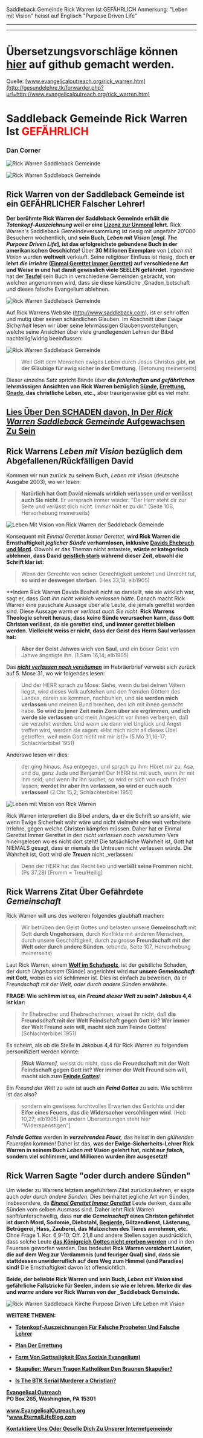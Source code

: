 <!--t Saddleback Gemeinde Rick Warren Ist GEFÄHRLICH (99% übersetzt)t-->
<!--d  d-->

Saddleback Gemeinde Rick Warren Ist GEFÄHRLICH
Anmerkung: "Leben mit Vision" heisst auf Englisch "Purpose Driven Life"

- - - 
- - -

# Übersetzungsvorschläge können [hier](https://github.com/gesundelehre/gesundelehre_translate/blob/master/content/static/irrlehrer-artikel/totenkopf-auszeichnung-rick-warren.md) auf github gemacht werden.

Quelle: [www.evangelicaloutreach.org/rick_warren.htm](http://gesundelehre.tk/forwarder.php?url=http://www.evangelicaloutreach.org/rick_warren.htm)

# Saddleback Gemeinde Rick Warren Ist <font color="red">GEFÄHRLICH</font>

### Dan Corner

![Rick Warren Saddleback Gemeinde](../../files/pictures/evangelical-rick-warren.jpg)

![Rick Warren Saddleback Gemeinde](../../files/pictures/a-colorb.gif)

## Rick Warren von der Saddleback Gemeinde ist ein GEFÄHRLICHER Falscher Lehrer!

**Der berühmte Rick Warren der Saddleback Gemeinde erhält die _Totenkopf-Auszeichnung_ weil er eine [Lizenz zur Unmoral](http://gesundelehre.tk/forwarder.php?url=http://www.evangelicaloutreach.org/etlicense.html) lehrt.** Rick Warren's Saddleback Gemeindeversammlung ist riesig mit ungefähr 20'000 Besuchern wöchentlich, und **sein Buch, _Leben mit Vision_ [_engl. The Purpose Driven Life_], ist das erfolgreichste gebundene Buch in der amerikanischen Geschichte!** Über **30 Millionen Exemplare** von _Leben mit Vision_ wurden **weltweit** verkauft. Seine religiöser Einfluss ist riesig, doch **er lehrt _die Irrlehre_ ([Einmal Gerettet Immer Gerettet](http://gesundelehre.tk/forwarder.php?url=http://www.evangelicaloutreach.org/eternal-security.html)) auf verschiedene Art und Weise in und hat damit gewisslich viele SEELEN gefährdet.** Irgendwie hat der **[Teufel](http://gesundelehre.tk/forwarder.php?url=http://www.evangelicaloutreach.org/devil.html)** sein Buch in verschiedene Gemeinden gebracht, von welchen angenommen wird, dass sie diese künstliche _Gnaden_botschaft und dieses falsche Evangelium ablehnen.

![Rick Warren Saddleback Gemeinde](../../files/pictures/rick-warren.gif "Rick Warren der Saddleback Gemeinde und Autor von Leben mit Vision.")

Auf Rick Warrens Website (http://www.saddleback.com), ist er sehr offen und mutig über seinen schändlichen Glauben. Im Abschnitt über _Ewige Sicherheit_ lesen wir über seine lehrmässigen Glaubensvorstellungen, welche seine Ansichten über viele grundlegenden Lehren der Bibel nachteilig/widrig beeinflussen:

![Rick Warren Saddleback Gemeinde](../../files/pictures/snc.jpg "Rick Warren der Saddleback Gemeinde erhält seine Totenkopf-Auszeichnung.")

> Weil Gott dem Menschen ewiges Leben durch Jesus Christus gibt, **ist der Gläubige für ewig sicher in der Errettung**. (Betonung meinerseits)

Dieser einzelne Satz spricht Bände über **die _fehlerhaften und gefährlichen_ lehrmässigen Ansichten von Rick Warren bezüglich [Sünde](http://gesundelehre.tk/forwarder.php?url=http://www.evangelicaloutreach.org/sin.html), [Errettung](http://gesundelehre.tk/forwarder.php?url=http://www.evangelicaloutreach.org/plan-of-salvation.html), [Gnade](http://gesundelehre.tk/forwarder.php?url=http://www.evangelicaloutreach.org/true-grace-false-grace.html), das christliche Leben, etc.,** aber traurigerweise gibt es viel mehr.

## [Lies Über Den SCHADEN davon, In Der _Rick Warren Saddleback Gemeinde_  Aufgewachsen Zu Sein](http://gesundelehre.tk/forwarder.php?url=http://www.evangelicaloutreach.org/testimony-K.htm)


## Rick Warrens _Leben mit Vision_ bezüglich dem Abgefallenen/Rückfälligen David

Kommen wir nun zurück zu seinem Buch, _Leben mit Vision_ (deutsche Ausgabe 2003), wo wir lesen:

> **Natürlich hat Gott David niemals wirklich verlassen und er verlässt auch Sie nicht**. Er versprach immer wieder: "Der Herr steht dir zur Seite und verlässt dich nicht. _Immer_ hält er zu dir." (Seite 106, Hervorhebung meinerseits)

![Leben Mit Vision von Rick Warren der Saddleback Gemeinde](../../files/pictures/purpose-driven-life.jpg "Leben Mit Vision Buch von Rick Warren")

Konsequent mit _Einmal Gerettet Immer Gerettet_, **wird Rick Warren die Ernsthaftigkeit _jeglicher Sünde_ verharmlosen, inklusive [Davids Ehebruch und Mord](http://gesundelehre.tk/forwarder.php?url=http://www.evangelicaloutreach.org/king-david-sinned.html).** Obwohl er das Theman nicht antastete, **würde er kategorisch ablehnen, dass David [geistlich starb](http://gesundelehre.tk/forwarder.php?url=http://www.evangelicaloutreach.org/spiritual-death.html) während dieser Zeit, obwohl die Schrift klar ist:**

> Wenn der Gerechte von seiner Gerechtigkeit umkehrt und Unrecht tut, **so wird er deswegen sterben.** (Hes 33,18; elb1905)

**Indem Rick Warren Davids Bosheit nicht so darstellt, wie sie wirklich war, sagt er, dass _Gott ihn nicht wirklich verlassen hätte._ Danach macht Rick Warren eine pauschale Aussage über alle Leute, die jemals gerettet worden sind. Diese Aussage warm _er verlässt auch Sie nicht_. **Rick Warrens Theologie schreit heraus, dass keine Sünde verursachen kann, dass Gott Christen verlässt, da sie gerettet sind, und immer gerettet bleiben werden. Vielleicht weiss er nicht, dass der Geist des Herrn Saul verlassen hat:**

> **Aber der Geist Jahwes wich von Saul**, und ein böser Geist von Jahwe ängstigte ihn. (1.Sam 16,14; elb1905)

Das **_[nicht verlassen noch versäumen](http://gesundelehre.tk/forwarder.php?url=http://www.evangelicaloutreach.org/forsake.html)_** im Hebräerbrief verweist sich zurück auf 5. Mose 31, wo wir folgendes lesen:

> Und der HERR sprach zu Mose: Siehe, wenn du bei deinen Vätern liegst, wird dieses Volk aufstehen und den fremden Göttern des Landes, darein sie kommen, nachbuhlen, und **sie werden mich verlassen** und meinen Bund brechen, den ich mit ihnen gemacht habe. **So wird zu jener Zeit mein Zorn über sie ergrimmen, und ich werde sie verlassen** und mein Angesicht vor ihnen verbergen, daß sie verzehrt werden. Und wenn sie dann viel Unglück und Angst treffen wird, werden sie sagen: «Hat mich nicht all dieses Übel getroffen, weil mein Gott nicht mit mir ist?» (5.Mo 31,16-17; Schlachterbibel 1951)

Anderswo lesen wir dies:
> der ging hinaus, Asa entgegen, und sprach zu ihm: Höret mir zu, Asa, und du, ganz Juda und Benjamin! Der HERR ist mit euch, wenn ihr mit ihm seid; und wenn ihr ihn suchet, so wird er sich von euch finden lassen; **werdet ihr aber ihn verlassen, so wird er euch auch verlassen!** (2.Chr 15,2; Schlachterbibel 1951)

![Leben mit Vision von Rick Warren](../../files/pictures/rick-warren-time.jpg)

Rick Warren interpretiert die Bibel anders, da er die Schrift so ansieht, wie wenn Ewige Sicherheit wahr wäre und nicht vielmehr eine weit verbreitete Irrlehre, gegen welche Christen kämpfen müssen. Daher hat er Einmal Gerettet Immer Gerettet in den _nicht verlassen noch versäumen_-Vers hineingelesen wo es nicht dort steht! Die tatsächliche Wahrheit ist, Gott hat NIEMALS gesagt, dass er niemals die Untreuen nicht verlassen würde. Die Wahrheit ist, Gott wird _die **Treuen**_ nicht _verlassen:

>  Denn der HERR hat das Recht lieb und **verläßt seine Frommen nicht**. (Ps 37,28) [Fromm = Treu/Heilig]


## Rick Warrens Zitat Über Gefährdete _Gemeinschaft_

Rick Warren will uns des weiteren folgendes glaubhaft machen:

> Wir betrüben den Geist Gottes und belasten unsere **Gemeinschaft** mit Gott **durch Ungehorsam**, durch Konflikte mit anderen Menschen, durch unsere Geschäftigkeit, durch zu grosse **Freundschaft mit der Welt oder durch andere Sünden.** (ebenda, Seite 107, Hervorhebung meinerseits)

Laut Rick Warren, einem [**Wolf im Schafspelz**](http://gesundelehre.tk/forwarder.php?url=http://www.evangelicaloutreach.org/wolfsheep.html), ist der geistliche Schaden, der durch _Ungehorsam_ (Sünde) angerichtet wird **nur unsere _Gemeinschaft_ mit Gott**, wobei es viel schlimmer ist. Dies ist einfach zu beweisen, da er _Freundschaft mit der Welt, oder durch andere Sünden_ erwähnte.

**FRAGE: Wie schlimm ist es, ein _Freund dieser Welt_ zu sein? Jakobus 4,4 ist klar:**

> Ihr Ehebrecher und Ehebrecherinnen, wisset ihr nicht, daß **die Freundschaft mit der Welt Feindschaft gegen Gott ist? Wer immer der Welt Freund sein will, macht sich zum Feinde Gottes!** (Schlachterbibel 1951)

Es scheint, als ob die Stelle in Jakobus 4,4 für Rick Warren zu folgendem personifiziert werden könnte:

> _**[Rick Warren]**_, weisst du nicht, dass die **Freundschaft mit der Welt Feindschaft gegen Gott ist? Wer immer der Welt Freund sein will, macht sich zum [Feinde Gottes](http://gesundelehre.tk/forwarder.php?url=http://www.evangelicaloutreach.org/enemies-of-God.html)!**

Ein _Freund der Welt_ zu sein ist auch ein **_Feind Gottes_** zu sein. Wie schlimm ist das also?

> sondern ein gewisses furchtvolles Erwarten des Gerichts und **der Eifer eines Feuers, das die Widersacher verschlingen wird**.  (Heb 10,27; elb1905) [in andern Übersetzungen steht hier "Widerspenstigen"]

_**Feinde Gottes**_ werden in **_verzehrendes Feuer,_** das heisst in den _glühenden Feuerofen_ kommen! Daher ist das, **was der Ewige-Sicherheits-Lehrer Rick Warren in seinem Buch _Leben mit Vision_ gelehrt hat, nicht nur _falsch_, sondern viel schlimmer, und Millionen wurden ihm ausgesetzt!**


## Rick Warren Sagte "oder durch andere Sünden"

Um wieder zu Warrens letztem angeführtem Zitat zurückzukehren, er sagte auch _oder durch andere Sünden_. Dies beinhaltet jegliche Art von Sünden, insbesondere, da _[**Einmal Gerettet Immer Gerettet**](http://gesundelehre.tk/forwarder.php?url=http://www.evangelicaloutreach.org/jesus-es.html)_ Leute denken, dass alle Sünden vom selben Ausmass sind. Daher lehrt Rick Warren sanft/unterschwellig, dass **nur die _Gemeinschaft_ eines Christen gefährdet ist durch Mord, Sodomie, Diebstahl, [Begierde](http://gesundelehre.tk/forwarder.php?url=http://www.evangelicaloutreach.org/lust.html), Götzendienst, Lästerung, Betrügerei, Hass, Zauberei, das Malzeichen des Tieres annehmen, etc.** Ohne Frage 1. Kor. 6,9-10; Off. 21,8 und andere Stellen sagen ausdrücklich, dass solche Leute [**das Königreich Gottes nicht ererben werden**](http://gesundelehre.tk/forwarder.php?url=http://www.evangelicaloutreach.org/will-not-inherit-the-kingdom-of-God.htm) und in den Feuersee geworfen werden. Das bedeutet **Rick Warren versichert Leuten, die auf dem Weg zur Verdammnis (und feuriger Qual) sind, dass sie stattdessen unwiderruflich auf dem Weg zum Himmel (und Paradies) sind!** Die Ernsthaftigkeit davon ist offensichtlich.

**Beide, der beliebte Rick Warren und sein Buch, _Leben mit Vision_ sind gefährliche Fallstricke für Seelen, indem sie wie er lehren. Merke dir das und _warne_ andere vor Rick Warren von der _Saddleback Gemeinde.**

![Rick Warren Saddleback Kirche Purpose Driven Life Leben mit Vision](../../files/pictures/a-colorb.gif)

**WEITERE THEMEN:**

- **[Totenkopf-Auszeichnungen Für Falsche Propheten Und Falsche Lehrer](http://gesundelehre.tk/forwarder.php?url=http://www.evangelicaloutreach.org/Skull_And_Crossbones.html)**

- **[Plan Der Errettung](http://gesundelehre.tk/forwarder.php?url=http://www.evangelicaloutreach.org/plan-of-salvation.html)**

- **[Form Von Gottseligkeit (Das Soziale Evangelium)](http://gesundelehre.tk/forwarder.php?url=http://www.evangelicaloutreach.org/form-of-godliness.html)**

- **[Skapulier: Warum Tragen Katholiken Den Braunen Skapulier?](http://gesundelehre.tk/forwarder.php?url=http://www.evangelicaloutreach.org/brown-scapular.html)**

- **[Is The BTK Serial Murderer a Christian?](http://gesundelehre.tk/forwarder.php?url=http://www.evangelicaloutreach.org/btk.htm)**

**[Evangelical Outreach](http://gesundelehre.tk/forwarder.php?url=http://www.evangelicaloutreach.org/index.html)**  
**PO Box 265, Washington, PA 15301**

**www.EvangelicalOutreach.org**  
***www.EternalLifeBlog.com**

[**Kontaktiere Uns Oder Geselle Dich Zu Unserer Internetgemeinde**](http://gesundelehre.tk/forwarder.php?url=http://www.evangelicaloutreach.org/contact.html)